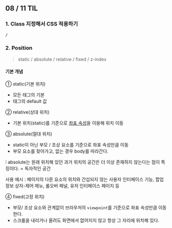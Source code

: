## 08 / 11 TIL

### 1. Class 지정해서 CSS 적용하기

```css
/
```

### 2. Position

> static / absolute / relative / fixed / z-index

#### 기본 개념

① static(기본 위치)

- 모든 태그의 기본
- 태그의 default 값

② relative(상대 위치)

- 기본 위치(static)를 기준으로 <u>좌표 속성</u>을 이용해 위치 이동

③ absolute(절대 위치)

- static이 아닌 부모 / 조상 요소를 기준으로 좌표 속성만큼 이동
- 부모 요소를 찾아가고, 없는 경우 body를 따라간다.

❕ absolute는 원래 위치해 있던 과거 위치의 공간은 더 이상 존재하지 않는다는 점이 특징이다. = 독자적인 공간

사용 예시 : 페이지의 다른 요소의 위치와 간섭되지 않는 사용자 인터페이스 기능, 팝업 정보 상자-제어 메뉴, 롤오버 패널, 유저 인터페이스 페이지 등

④ fixed(고정 위치)

- 부모/ 조상 요소와 관계없이 브라우저의 `viewpoint`를 기준으로 좌표 속성만큼 이동한다.
- 스크롤을 내리거나 올려도 화면에서 없어지지 않고 항상 그 자리에 위치해 있다.

